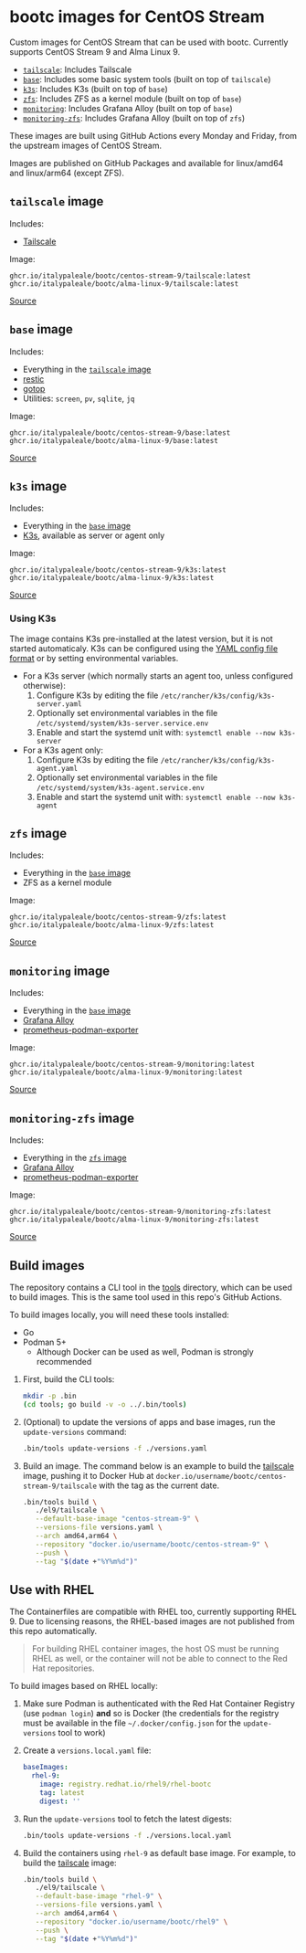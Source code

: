 # bootc images for CentOS Stream

Custom images for CentOS Stream that can be used with bootc. Currently supports CentOS Stream 9 and Alma Linux 9.

- [`tailscale`](#tailscale-image): Includes Tailscale
- [`base`](#base-image): Includes some basic system tools (built on top of `tailscale`)
- [`k3s`](#k3s-image): Includes K3s (built on top of `base`)
- [`zfs`](#zfs-image): Includes ZFS as a kernel module (built on top of `base`)
- [`monitoring`](#monitoring-image): Includes Grafana Alloy (built on top of `base`)
- [`monitoring-zfs`](#monitoring-zfs-image): Includes Grafana Alloy (built on top of `zfs`)

These images are built using GitHub Actions every Monday and Friday, from the upstream images of CentOS Stream.

Images are published on GitHub Packages and available for linux/amd64 and linux/arm64 (except ZFS).

## `tailscale` image

Includes:

- [Tailscale](https://tailscale.com/)

Image:

```text
ghcr.io/italypaleale/bootc/centos-stream-9/tailscale:latest
ghcr.io/italypaleale/bootc/alma-linux-9/tailscale:latest
```

[Source](./el9/tailscale/)

## `base` image

Includes:

- Everything in the [`tailscale` image](#tailscale-image)
- [restic](https://github.com/restic/restic)
- [gotop](https://github.com/xxxserxxx/gotop)
- Utilities: `screen`, `pv`, `sqlite`, `jq`

Image:

```text
ghcr.io/italypaleale/bootc/centos-stream-9/base:latest
ghcr.io/italypaleale/bootc/alma-linux-9/base:latest
```

[Source](./el9/base/)

## `k3s` image

Includes:

- Everything in the [`base` image](#base-image)
- [K3s](https://k3s.io/), available as server or agent only

Image:

```text
ghcr.io/italypaleale/bootc/centos-stream-9/k3s:latest
ghcr.io/italypaleale/bootc/alma-linux-9/k3s:latest
```

[Source](./el9/k3s/)

### Using K3s

The image contains K3s pre-installed at the latest version, but it is not started automaticaly. K3s can be configured using the [YAML config file format](https://docs.k3s.io/installation/configuration) or by setting environmental variables.

- For a K3s server (which normally starts an agent too, unless configured otherwise):
   1. Configure K3s by editing the file `/etc/rancher/k3s/config/k3s-server.yaml`
   2. Optionally set environmental variables in the file `/etc/systemd/system/k3s-server.service.env`
   3. Enable and start the systemd unit with: `systemctl enable --now k3s-server`
- For a K3s agent only:
   1. Configure K3s by editing the file `/etc/rancher/k3s/config/k3s-agent.yaml`
   2. Optionally set environmental variables in the file `/etc/systemd/system/k3s-agent.service.env`
   3. Enable and start the systemd unit with: `systemctl enable --now k3s-agent`

## `zfs` image

Includes:

- Everything in the [`base` image](#base-image)
- ZFS as a kernel module

Image:

```text
ghcr.io/italypaleale/bootc/centos-stream-9/zfs:latest
ghcr.io/italypaleale/bootc/alma-linux-9/zfs:latest
```

[Source](./el9/zfs/)

## `monitoring` image

Includes:

- Everything in the [`base` image](#base-image)
- [Grafana Alloy](https://github.com/grafana/alloy)
- [prometheus-podman-exporter](https://github.com/containers/prometheus-podman-exporter)

Image:

```text
ghcr.io/italypaleale/bootc/centos-stream-9/monitoring:latest
ghcr.io/italypaleale/bootc/alma-linux-9/monitoring:latest
```

[Source](./el9/monitoring/)

## `monitoring-zfs` image

Includes:

- Everything in the [`zfs` image](#zfs-image)
- [Grafana Alloy](https://github.com/grafana/alloy)
- [prometheus-podman-exporter](https://github.com/containers/prometheus-podman-exporter)

Image:

```text
ghcr.io/italypaleale/bootc/centos-stream-9/monitoring-zfs:latest
ghcr.io/italypaleale/bootc/alma-linux-9/monitoring-zfs:latest
```

[Source](./el9/monitoring-zfs/)

## Build images

The repository contains a CLI tool in the [tools](./tools/) directory, which can be used to build images. This is the same tool used in this repo's GitHub Actions.

To build images locally, you will need these tools installed:

- Go
- Podman 5+
  - Although Docker can be used as well, Podman is strongly recommended

1. First, build the CLI tools:

   ```sh
   mkdir -p .bin
   (cd tools; go build -v -o ../.bin/tools)
   ```

2. (Optional) to update the versions of apps and base images, run the `update-versions` command:

   ```sh
   .bin/tools update-versions -f ./versions.yaml
   ```

3. Build an image. The command below is an example to build the [tailscale](./el9/tailscale) image, pushing it to Docker Hub at `docker.io/username/bootc/centos-stream-9/tailscale` with the tag as the current date.

   ```sh
   .bin/tools build \
      ./el9/tailscale \
      --default-base-image "centos-stream-9" \
      --versions-file versions.yaml \
      --arch amd64,arm64 \
      --repository "docker.io/username/bootc/centos-stream-9" \
      --push \
      --tag "$(date +"%Y%m%d")"
   ```

## Use with RHEL

The Containerfiles are compatible with RHEL too, currently supporting RHEL 9. Due to licensing reasons, the RHEL-based images are not published from this repo automatically.

> For building RHEL container images, the host OS must be running RHEL as well, or the container will not be able to connect to the Red Hat repositories.

To build images based on RHEL locally:

1. Make sure Podman is authenticated with the Red Hat Container Registry (use `podman login`) **and** so is Docker (the credentials for the registry must be available in the file `~/.docker/config.json` for the `update-versions` tool to work)
2. Create a `versions.local.yaml` file:

   ```yaml
   baseImages:
     rhel-9:
       image: registry.redhat.io/rhel9/rhel-bootc
       tag: latest
       digest: ''
   ```

3. Run the `update-versions` tool to fetch the latest digests:

   ```sh
   .bin/tools update-versions -f ./versions.local.yaml
   ```

4. Build the containers using `rhel-9` as default base image. For example, to build the [tailscale](./el9/tailscale) image:

   ```sh
   .bin/tools build \
      ./el9/tailscale \
      --default-base-image "rhel-9" \
      --versions-file versions.yaml \
      --arch amd64,arm64 \
      --repository "docker.io/username/bootc/rhel9" \
      --push \
      --tag "$(date +"%Y%m%d")"
   ```
